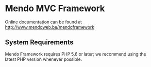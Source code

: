 # Mendo MVC Framework

Online documentation can be found at http://www.mendoweb.be/mendoframework

## System Requirements

Mendo Framework requires PHP 5.6 or later; we recommend using the latest PHP version whenever possible.
